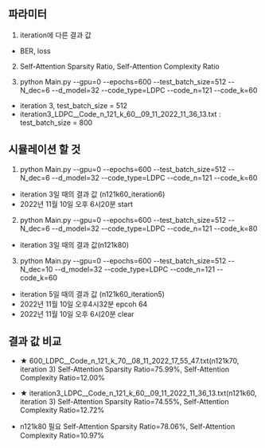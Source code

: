 ## 파라미터
1. iteration에 다른 결과 값
- BER, loss
2. Self-Attention Sparsity Ratio, Self-Attention Complexity Ratio

3. python Main.py --gpu=0 --epochs=600 --test_batch_size=512 --N_dec=6 --d_model=32 --code_type=LDPC --code_n=121 --code_k=60
- iteration 3, test_batch_size = 512
- iteration3_LDPC__Code_n_121_k_60__09_11_2022_11_36_13.txt : test_batch_size = 800

## 시뮬레이션 할 것
1. python Main.py --gpu=0 --epochs=600 --test_batch_size=512 --N_dec=6 --d_model=32 --code_type=LDPC --code_n=121 --code_k=60
- iteration 3일 때의 결과 값 (n121k60_iteration6)
- 2022년 11월 10일 오후 6시20분 start

2. python Main.py --gpu=0 --epochs=600 --test_batch_size=512 --N_dec=6 --d_model=32 --code_type=LDPC --code_n=121 --code_k=80
- iteration 3일 때의 결과 값(n121k80)

3. python Main.py --gpu=0 --epochs=600 --test_batch_size=512 --N_dec=10 --d_model=32 --code_type=LDPC --code_n=121 --code_k=60
- iteration 5일 때의 결과 값 (n121k60_iteration5)
- 2022년 11월 10일 오후4시32분 epcoh 64
- 2022년 11월 10일 오후 6시20분 clear

## 결과 값 비교
- ★ 600_LDPC__Code_n_121_k_70__08_11_2022_17_55_47.txt(n121k70, iteration 3)
Self-Attention Sparsity Ratio=75.99%, Self-Attention Complexity Ratio=12.00%

- ★ iteration3_LDPC__Code_n_121_k_60__09_11_2022_11_36_13.txt(n121k60, iteration 3)
Self-Attention Sparsity Ratio=74.55%, Self-Attention Complexity Ratio=12.72%

- n121k80 필요
Self-Attention Sparsity Ratio=78.06%, Self-Attention Complexity Ratio=10.97%
